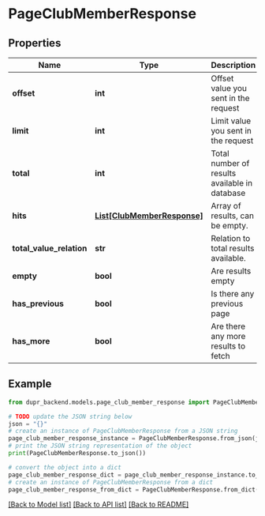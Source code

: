 # PageClubMemberResponse


## Properties

Name | Type | Description | Notes
------------ | ------------- | ------------- | -------------
**offset** | **int** | Offset value you sent in the request | 
**limit** | **int** | Limit value you sent in the request | 
**total** | **int** | Total number of results available in database | 
**hits** | [**List[ClubMemberResponse]**](ClubMemberResponse.md) | Array of results, can be empty. | [optional] 
**total_value_relation** | **str** | Relation to total results available. | 
**empty** | **bool** | Are results empty | 
**has_previous** | **bool** | Is there any previous page | 
**has_more** | **bool** | Are there any more results to fetch | 

## Example

```python
from dupr_backend.models.page_club_member_response import PageClubMemberResponse

# TODO update the JSON string below
json = "{}"
# create an instance of PageClubMemberResponse from a JSON string
page_club_member_response_instance = PageClubMemberResponse.from_json(json)
# print the JSON string representation of the object
print(PageClubMemberResponse.to_json())

# convert the object into a dict
page_club_member_response_dict = page_club_member_response_instance.to_dict()
# create an instance of PageClubMemberResponse from a dict
page_club_member_response_from_dict = PageClubMemberResponse.from_dict(page_club_member_response_dict)
```
[[Back to Model list]](../README.md#documentation-for-models) [[Back to API list]](../README.md#documentation-for-api-endpoints) [[Back to README]](../README.md)


